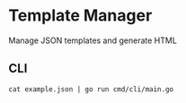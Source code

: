 # Template Manager

Manage JSON templates and generate HTML

## CLI

```
cat example.json | go run cmd/cli/main.go
```